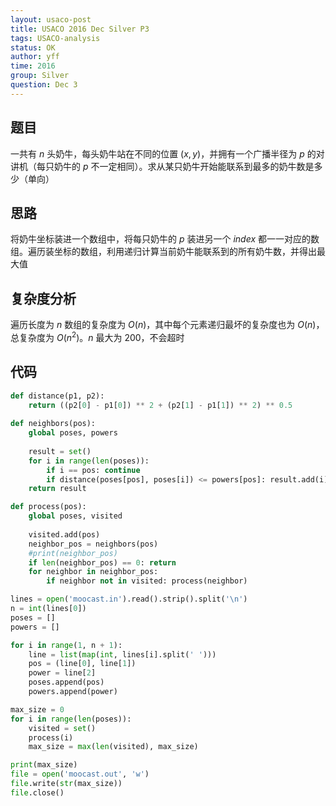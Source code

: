 ```yaml
---
layout: usaco-post
title: USACO 2016 Dec Silver P3
tags: USACO-analysis
status: OK
author: yff
time: 2016
group: Silver
question: Dec 3
---
```

## 题目

一共有 $n$ 头奶牛，每头奶牛站在不同的位置 $(x, y)$，并拥有一个广播半径为 $p$ 的对讲机（每只奶牛的 $p$ 不一定相同）。求从某只奶牛开始能联系到最多的奶牛数是多少（单向）

## 思路

将奶牛坐标装进一个数组中，将每只奶牛的 $p$ 装进另一个 $index$ 都一一对应的数组。遍历装坐标的数组，利用递归计算当前奶牛能联系到的所有奶牛数，并得出最大值

## 复杂度分析

遍历长度为 $n$ 数组的复杂度为 $O(n)$，其中每个元素递归最坏的复杂度也为 $O(n)$，总复杂度为 $O(n^2)$。$n$ 最大为 200，不会超时

## 代码

```python
def distance(p1, p2):
	return ((p2[0] - p1[0]) ** 2 + (p2[1] - p1[1]) ** 2) ** 0.5
	
def neighbors(pos):
	global poses, powers
	
	result = set()
	for i in range(len(poses)):
		if i == pos: continue
		if distance(poses[pos], poses[i]) <= powers[pos]: result.add(i)
	return result

def process(pos):
	global poses, visited
	
	visited.add(pos)
	neighbor_pos = neighbors(pos)
	#print(neighbor_pos)
	if len(neighbor_pos) == 0: return
	for neighbor in neighbor_pos:
		if neighbor not in visited: process(neighbor)

lines = open('moocast.in').read().strip().split('\n')
n = int(lines[0])
poses = []
powers = []

for i in range(1, n + 1):
	line = list(map(int, lines[i].split(' ')))
	pos = (line[0], line[1])
	power = line[2]
	poses.append(pos)
	powers.append(power)

max_size = 0
for i in range(len(poses)):
	visited = set()
	process(i)
	max_size = max(len(visited), max_size)

print(max_size)
file = open('moocast.out', 'w')
file.write(str(max_size))
file.close()
```